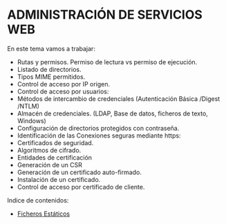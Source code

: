 # ADMINISTRACIÓN DE SERVICIOS WEB


En este tema vamos a trabajar:
- Rutas y permisos. Permiso de lectura vs permiso de ejecución.
- Listado de directorios.
- Tipos MIME permitidos.
- Control de acceso por IP origen.
- Control de acceso por usuarios:
- Métodos de intercambio de credenciales (Autenticación Básica /Digest /NTLM)
- Almacén de credenciales. (LDAP, Base de datos, ficheros de texto, Windows)
- Configuración de directorios protegidos con contraseña.
- Identificación de las Conexiones seguras mediante https:
- Certificados de seguridad.
- Algoritmos de cifrado.
- Entidades de certificación
- Generación de un CSR
- Generación de un certificado auto-firmado.
- Instalación de un certificado.
- Control de acceso por certificado de cliente.


Indice de contenidos:
- [Ficheros Estáticos](FICHEROS-ESTATICOS.md)
